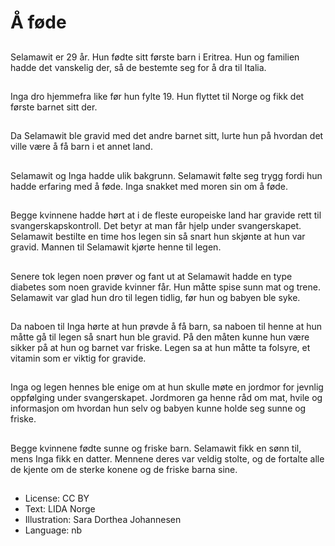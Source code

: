# Å føde

##
Selamawit er 29 år. Hun fødte sitt første barn i Eritrea. Hun og familien hadde det vanskelig der, så de bestemte seg for å dra til Italia.

##
Inga dro hjemmefra like før hun fylte 19. Hun flyttet til Norge og fikk det første barnet sitt der.

##
Da Selamawit ble gravid med det andre barnet sitt, lurte hun på hvordan det ville være å få barn i et annet land.

##
Selamawit og Inga hadde ulik bakgrunn. Selamawit følte seg trygg fordi hun hadde erfaring med å føde. Inga snakket med moren sin om å føde.

##

Begge kvinnene hadde hørt at i de fleste europeiske land har gravide rett til svangerskapskontroll. Det betyr at man får hjelp under svangerskapet. Selamawit bestilte en time hos legen sin så snart hun skjønte at hun var gravid. Mannen til Selamawit kjørte henne til legen.

##
Senere tok legen noen prøver og fant ut at Selamawit hadde en type diabetes som noen gravide kvinner får. Hun måtte spise sunn mat og trene. Selamawit var glad hun dro til legen tidlig, før hun og babyen ble syke.

##
Da naboen til Inga hørte at hun prøvde å få barn, sa naboen til henne at hun måtte gå til legen så snart hun ble gravid. På den måten kunne hun være sikker på at hun og barnet var friske. Legen sa at hun måtte ta folsyre, et vitamin som er viktig for gravide.

##
Inga og legen hennes ble enige om at hun skulle møte en jordmor for jevnlig oppfølging under svangerskapet. Jordmoren ga henne råd om mat, hvile og informasjon om hvordan hun selv og babyen kunne holde seg sunne og friske.

##
Begge kvinnene fødte sunne og friske barn. Selamawit fikk en sønn til, mens Inga fikk en datter. Mennene deres var veldig stolte, og de fortalte alle de kjente om de sterke konene og de friske barna sine.

##
* License: CC BY
* Text: LIDA Norge
* Illustration: Sara Dorthea Johannesen
* Language: nb
